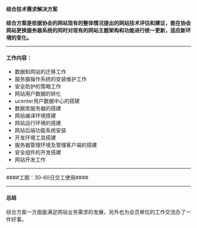 #### 综合技术需求解决方案

**综合方案是依据协会的网站现有的整体情况提出的网站技术评估和建议，能在协会网站更换服务器系统的同时对现有的网站主题架构和功能进行统一更新，适应新环境的变化。**

---------
#### 工作内容： ##
* 数据和网站的迁移工作
* 服务器操作系统的安装维护工作
* 安全防护的策略工作
* 网站用户数据的转化
* ucenter用户数据中心的搭建
* 数据库服务器的搭建
* 网站编译环境搭建
* 网站运行环境的搭建
* 网站后端功能系统安装
* 开发环境工具搭建
* 服务器管理环境及管理客户端的搭建
* 安全组件的开发搭建
* 网站开发工作

---------
####工期：30-60日交工使用####

---------
#### 总结 ##
综合方案一方面能满足网站业务需求的发展，另外也为会员单位的工作交流办了一件好事。
